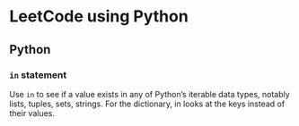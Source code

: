 # LeetCode using Python

## Python

### `in` statement

Use `in` to see if a value exists in any of Python’s iterable data types, notably lists, tuples, sets, strings. For the dictionary, in looks at the keys instead of their values.
